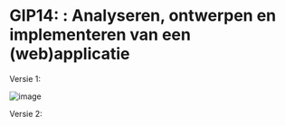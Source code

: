 # GIP14: : Analyseren, ontwerpen en implementeren van een (web)applicatie

Versie 1:

![image](https://user-images.githubusercontent.com/31878985/54473430-c4fd8300-47d7-11e9-9560-8cee94045192.png)

Versie 2:

